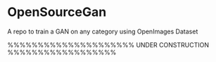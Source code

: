 # OpenSourceGan
A repo to train a GAN on any category using OpenImages Dataset


%%%%%%%%%%%%%%%%%%%%% UNDER CONSTRUCTION %%%%%%%%%%%%%%%%%%
